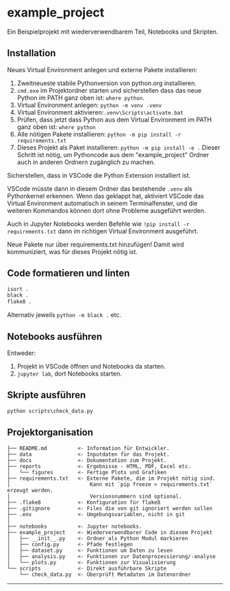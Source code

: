 # example_project

Ein Beispielprojekt mit wiederverwendbarem Teil, Notebooks und Skripten.

## Installation 
Neues Virtual Environment anlegen und externe Pakete installieren:

1. Zweitneueste stabile Pythonversion von python.org installieren.
2. `cmd.exe` im Projektordner starten und sicherstellen dass das neue Python im PATH ganz oben ist: `where python`.
2. Virtual Environment anlegen: `python -m venv .venv`
4. Virtual Environment aktivieren:`.venv\Scripts\activate.bat`
4. Prüfen, dass jetzt dass Python aus  dem  Virtual Environment  im PATH ganz oben ist: `where python`
5. Alle nötigen Pakete installieren: `python -m pip install -r requirements.txt`
6. Dieses Projekt als Paket installieren: `python -m pip install -e .` Dieser Schritt ist nötig, um Pythoncode aus dem "example_project" Ordner auch in anderen Ordnern zugänglich zu machen.

Sicherstellen, dass in VSCode die Python Extension installiert ist.

VSCode müsste dann in diesem Ordner das bestehende `.venv` als Pythonkernel erkennen. Wenn das geklappt hat, aktiviert VSCode das Virtual Environment automatisch in seinem Terminalfenster, und die weiteren Kommandos können dort ohne Probleme ausgeführt werden.

Auch in Jupyter Notebooks werden Befehle wie `!pip install -r requirements.txt` dann im richtigen Virtual Environment ausgeführt.

Neue Pakete nur über requirements.txt hinzufügen! Damit wird kommuniziert, was für dieses Projekt nötig ist.

## Code formatieren und linten

```cmd
isort .
black .
flake8 .
```

Alternativ jeweils `python -m black .` etc.

## Notebooks ausführen

Entweder:
1. Projekt in VSCode öffnen und Notebooks da starten.
2. `jupyter lab`, dort Notebooks starten.

## Skripte ausführen

```cmd
python scripts\check_data.py
```

## Projektorganisation

```
├── README.md          <- Information für Entwickler.
├── data               <- Inputdaten für das Projekt.
├── docs               <- Dokumentation zum Projekt.
├── reports            <- Ergebnisse - HTML, PDF, Excel etc.
│   └── figures        <- Fertige Plots und Grafiken
├── requirements.txt   <- Externe Pakete, die im Projekt nötig sind. 
│                          Kann mit `pip freeze > requirements.txt` erzeugt werden. 
│                          Versionsnummern sind optional.
├── .flake8            <- Konfiguration für flake8
├── .gitignore         <- Files die von git ignoriert werden sollen
├── .env               <- Umgebungsvariablen, nicht in git
│
├── notebooks          <- Jupyter notebooks. 
├── example_project    <- Wiederverwendbarer Code in diesem Projekt
│   ├── __init__.py    <- Ordner als Python Modul markieren
│   ├── config.py      <- Pfade festlegen
│   ├── dataset.py     <- Funktionen um Daten zu lesen
│   ├── analysis.py    <- Funktionen zur Datenprozessierung/-analyse
│   └── plots.py       <- Funktionen zur Visualisierung
└── scripts            <- Direkt ausführbare Skripte
    └── check_data.py  <- Überprüft Metadaten im Datenordner
```

--------

